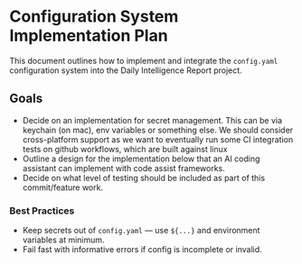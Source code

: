 # Configuration System Implementation Plan

This document outlines how to implement and integrate the `config.yaml` configuration system into the Daily Intelligence Report project.

## Goals

- Decide on an implementation for secret management. This can be via keychain (on mac), env variables or something else. We should consider cross-platform support as we want to eventually run some CI integration tests on github workflows, which are built against linux
- Outline a design for the implementation below that an AI coding assistant can implement with code assist frameworks.
- Decide on what level of testing should be included as part of this commit/feature work.


### Best Practices

- Keep secrets out of `config.yaml` — use `${...}` and environment variables at minimum.
- Fail fast with informative errors if config is incomplete or invalid.
